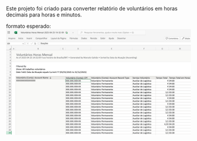 Este projeto foi criado para converter relatório de voluntários em horas decimais para horas e minutos.

formato esperado: ![formato esperado](/doc/FormatoEsperado.png)
